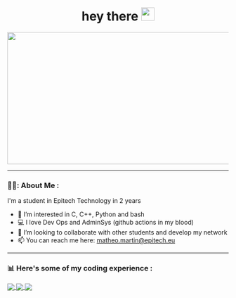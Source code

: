 <h1 align="center">
  hey there
  <img src="https://media.giphy.com/media/hvRJCLFzcasrR4ia7z/giphy.gif" width="30px"/>
</h1>
<div align="center">
  <img src="https://media.giphy.com/media/dWesBcTLavkZuG35MI/giphy.gif" width="600" height="300"/>
</div>

---

### 👨‍💻: About Me :
  I'm a student in Epitech Technology in 2 years
  - 👀 I’m interested in C, C++, Python and bash 
  - 💻 I love Dev Ops and AdminSys (github actions in my blood)  
  - 💞️ I’m looking to collaborate with other students and develop my network 
  - 📫 You can reach me here: matheo.martin@epitech.eu

---

### 📊 Here's some of my coding experience :
  <a href="https://github.com/anuraghazra/github-readme-stats">
    <img align="center" src="https://github-readme-stats.vercel.app/api?username=Beafowl-Pull&theme=omni" />
  </a>


  <a href="https://github.com/anuraghazra/github-readme-stats">
    <img align="center" src="https://github-readme-stats.vercel.app/api/top-langs/?username=Beafowl-Pull&langs_count=8&theme=omni&layout=compact" />
  </a>


  <a href="https://github.com/anuraghazra/github-readme-stats">
    <img align="center" src="https://github-readme-stats.vercel.app/api/wakatime?username=Beafowl&theme=omni&layout=compact" />  
  </a>

<!---
Beafowl-Pull/Beafowl-Pull is a ✨ special ✨ repository because its `README.md` (this file) appears on your GitHub profile.
You can click the Preview link to take a look at your changes.
--->
